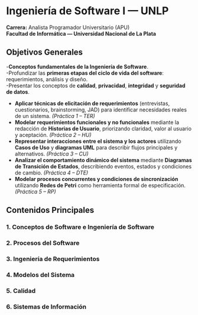 #  Ingeniería de Software I — UNLP

**Carrera:** Analista Programador Universitario (APU)  
**Facultad de Informática — Universidad Nacional de La Plata**  

## Objetivos Generales

-**Conceptos fundamentales de la Ingeniería de Software**.  
-Profundizar las **primeras etapas del ciclo de vida del software**: requerimientos, análisis y diseño.  
-Presentar los conceptos de **calidad**, **privacidad**, **integridad** y **seguridad de datos**.  


- **Aplicar técnicas de elicitación de requerimientos** (entrevistas, cuestionarios, brainstorming, JAD) para identificar necesidades reales de un sistema. *(Práctica 1 – TER)*  
- **Modelar requerimientos funcionales y no funcionales** mediante la redacción de **Historias de Usuario**, priorizando claridad, valor al usuario y aceptación. *(Práctica 2 – HU)*  
- **Representar interacciones entre el sistema y los actores** utilizando **Casos de Uso** y **diagramas UML** para describir flujos principales y alternativos. *(Práctica 3 – CU)*  
- **Analizar el comportamiento dinámico del sistema** mediante **Diagramas de Transición de Estados**, describiendo eventos, estados y condiciones de cambio. *(Práctica 4 – DTE)*  
- **Modelar procesos concurrentes y condiciones de sincronización** utilizando **Redes de Petri** como herramienta formal de especificación. *(Práctica 5 – RP)*  


##  Contenidos Principales

### 1. Conceptos de Software e Ingeniería de Software

### 2. Procesos del Software

### 3. Ingeniería de Requerimientos

### 4. Modelos del Sistema

### 5. Calidad

### 6. Sistemas de Información






